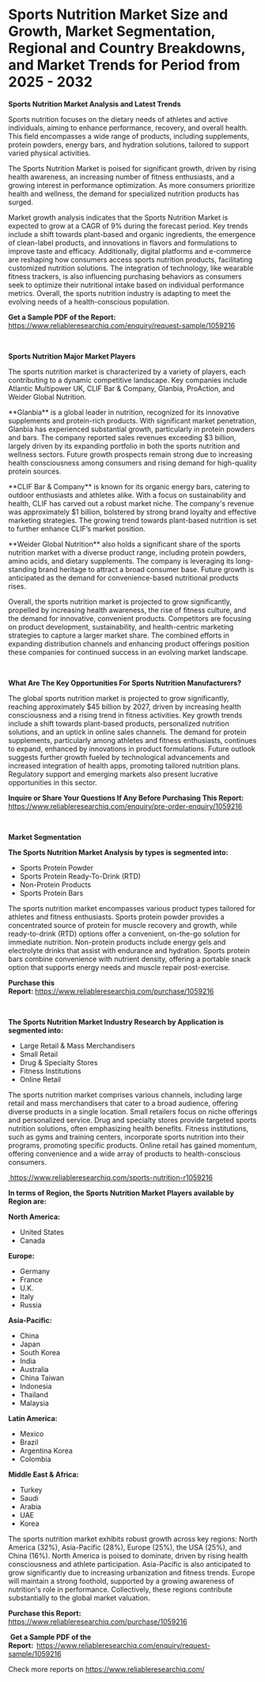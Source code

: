 <p><h1>Sports Nutrition Market Size and Growth, Market Segmentation, Regional and Country Breakdowns, and Market Trends for Period from 2025 -  2032</h1></p><p><strong>Sports Nutrition Market Analysis and Latest Trends</strong></p>
<p><p>Sports nutrition focuses on the dietary needs of athletes and active individuals, aiming to enhance performance, recovery, and overall health. This field encompasses a wide range of products, including supplements, protein powders, energy bars, and hydration solutions, tailored to support varied physical activities. </p><p>The Sports Nutrition Market is poised for significant growth, driven by rising health awareness, an increasing number of fitness enthusiasts, and a growing interest in performance optimization. As more consumers prioritize health and wellness, the demand for specialized nutrition products has surged. </p><p>Market growth analysis indicates that the Sports Nutrition Market is expected to grow at a CAGR of 9% during the forecast period. Key trends include a shift towards plant-based and organic ingredients, the emergence of clean-label products, and innovations in flavors and formulations to improve taste and efficacy. Additionally, digital platforms and e-commerce are reshaping how consumers access sports nutrition products, facilitating customized nutrition solutions. The integration of technology, like wearable fitness trackers, is also influencing purchasing behaviors as consumers seek to optimize their nutritional intake based on individual performance metrics. Overall, the sports nutrition industry is adapting to meet the evolving needs of a health-conscious population.</p></p>
<p><strong>Get a Sample PDF of the Report:&nbsp;</strong> <a href="https://www.reliableresearchiq.com/enquiry/request-sample/1059216?utm_campaign=2226&utm_medium=2&utm_source=Github&utm_content=ia&utm_term=14022025&utm_id=sports-nutrition">https://www.reliableresearchiq.com/enquiry/request-sample/1059216</a></p>
<p>&nbsp;</p>
<p><strong>Sports Nutrition Major Market Players</strong></p>
<p><p>The sports nutrition market is characterized by a variety of players, each contributing to a dynamic competitive landscape. Key companies include Atlantic Multipower UK, CLIF Bar & Company, Glanbia, ProAction, and Weider Global Nutrition. </p><p>**Glanbia** is a global leader in nutrition, recognized for its innovative supplements and protein-rich products. With significant market penetration, Glanbia has experienced substantial growth, particularly in protein powders and bars. The company reported sales revenues exceeding $3 billion, largely driven by its expanding portfolio in both the sports nutrition and wellness sectors. Future growth prospects remain strong due to increasing health consciousness among consumers and rising demand for high-quality protein sources.</p><p>**CLIF Bar & Company** is known for its organic energy bars, catering to outdoor enthusiasts and athletes alike. With a focus on sustainability and health, CLIF has carved out a robust market niche. The company's revenue was approximately $1 billion, bolstered by strong brand loyalty and effective marketing strategies. The growing trend towards plant-based nutrition is set to further enhance CLIF’s market position.</p><p>**Weider Global Nutrition** also holds a significant share of the sports nutrition market with a diverse product range, including protein powders, amino acids, and dietary supplements. The company is leveraging its long-standing brand heritage to attract a broad consumer base. Future growth is anticipated as the demand for convenience-based nutritional products rises.</p><p>Overall, the sports nutrition market is projected to grow significantly, propelled by increasing health awareness, the rise of fitness culture, and the demand for innovative, convenient products. Competitors are focusing on product development, sustainability, and health-centric marketing strategies to capture a larger market share. The combined efforts in expanding distribution channels and enhancing product offerings position these companies for continued success in an evolving market landscape.</p></p>
<p>&nbsp;</p>
<p><strong>What Are The Key Opportunities For Sports Nutrition Manufacturers?</strong></p>
<p><p>The global sports nutrition market is projected to grow significantly, reaching approximately $45 billion by 2027, driven by increasing health consciousness and a rising trend in fitness activities. Key growth trends include a shift towards plant-based products, personalized nutrition solutions, and an uptick in online sales channels. The demand for protein supplements, particularly among athletes and fitness enthusiasts, continues to expand, enhanced by innovations in product formulations. Future outlook suggests further growth fueled by technological advancements and increased integration of health apps, promoting tailored nutrition plans. Regulatory support and emerging markets also present lucrative opportunities in this sector.</p></p>
<p><strong>Inquire or Share Your Questions If Any Before Purchasing This Report:</strong> <a href="https://www.reliableresearchiq.com/enquiry/pre-order-enquiry/1059216?utm_campaign=2226&utm_medium=2&utm_source=Github&utm_content=ia&utm_term=14022025&utm_id=sports-nutrition">https://www.reliableresearchiq.com/enquiry/pre-order-enquiry/1059216</a></p>
<p>&nbsp;</p>
<p><strong>Market Segmentation</strong></p>
<p><strong>The Sports Nutrition Market Analysis by types is segmented into:</strong></p>
<p><ul><li>Sports Protein Powder</li><li>Sports Protein Ready-To-Drink (RTD)</li><li>Non-Protein Products</li><li>Sports Protein Bars</li></ul></p>
<p><p>The sports nutrition market encompasses various product types tailored for athletes and fitness enthusiasts. Sports protein powder provides a concentrated source of protein for muscle recovery and growth, while ready-to-drink (RTD) options offer a convenient, on-the-go solution for immediate nutrition. Non-protein products include energy gels and electrolyte drinks that assist with endurance and hydration. Sports protein bars combine convenience with nutrient density, offering a portable snack option that supports energy needs and muscle repair post-exercise.</p></p>
<p><strong>Purchase this Report:&nbsp;</strong><a href="https://www.reliableresearchiq.com/purchase/1059216?utm_campaign=2226&utm_medium=2&utm_source=Github&utm_content=ia&utm_term=14022025&utm_id=sports-nutrition">https://www.reliableresearchiq.com/purchase/1059216</a></p>
<p>&nbsp;</p>
<p><strong>The Sports Nutrition Market Industry Research by Application is segmented into:</strong></p>
<p><ul><li>Large Retail & Mass Merchandisers</li><li>Small Retail</li><li>Drug & Specialty Stores</li><li>Fitness Institutions</li><li>Online Retail</li></ul></p>
<p><p>The sports nutrition market comprises various channels, including large retail and mass merchandisers that cater to a broad audience, offering diverse products in a single location. Small retailers focus on niche offerings and personalized service. Drug and specialty stores provide targeted sports nutrition solutions, often emphasizing health benefits. Fitness institutions, such as gyms and training centers, incorporate sports nutrition into their programs, promoting specific products. Online retail has gained momentum, offering convenience and a wide array of products to health-conscious consumers.</p></p>
<p><a href="https://www.reliableresearchiq.com/sports-nutrition-r1059216?utm_campaign=2226&utm_medium=2&utm_source=Github&utm_content=ia&utm_term=14022025&utm_id=sports-nutrition">&nbsp;https://www.reliableresearchiq.com/sports-nutrition-r1059216</a></p>
<p><strong>In terms of Region, the Sports Nutrition Market Players available by Region are:</strong></p>
<p>
    <p> <strong> North America: </strong>
        <ul>
            <li>United States</li>
            <li>Canada</li>
        </ul>
        </p> 
    <p> <strong> Europe: </strong>
        <ul>
            <li>Germany</li>
            <li>France</li>
            <li>U.K.</li>
            <li>Italy</li>
            <li>Russia</li>
        </ul>
        </p> 
    <p> <strong> Asia-Pacific: </strong>
        <ul>
            <li>China</li>
            <li>Japan</li>
            <li>South Korea</li>
            <li>India</li>
            <li>Australia</li>
            <li>China Taiwan</li>
            <li>Indonesia</li>
            <li>Thailand</li>
            <li>Malaysia</li>
        </ul>
        </p> 
    <p> <strong> Latin America: </strong>
        <ul>
            <li>Mexico</li>
            <li>Brazil</li>
            <li>Argentina Korea</li>
            <li>Colombia</li>
        </ul>
        </p> 
    <p> <strong> Middle East & Africa: </strong>
        <ul>
            <li>Turkey</li>
            <li>Saudi</li>
            <li>Arabia</li>
            <li>UAE</li>
            <li>Korea</li>
        </ul>
    </p>
    </p>
<p><p>The sports nutrition market exhibits robust growth across key regions: North America (32%), Asia-Pacific (28%), Europe (25%), the USA (25%), and China (16%). North America is poised to dominate, driven by rising health consciousness and athlete participation. Asia-Pacific is also anticipated to grow significantly due to increasing urbanization and fitness trends. Europe will maintain a strong foothold, supported by a growing awareness of nutrition's role in performance. Collectively, these regions contribute substantially to the global market valuation.</p></p>
<p><strong>Purchase this Report: </strong><a href="https://www.reliableresearchiq.com/purchase/1059216?utm_campaign=2226&utm_medium=2&utm_source=Github&utm_content=ia&utm_term=14022025&utm_id=sports-nutrition">https://www.reliableresearchiq.com/purchase/1059216</a></p>
<p>&nbsp;<strong>Get a Sample PDF of the Report:&nbsp;&nbsp;</strong><a href="https://www.reliableresearchiq.com/enquiry/request-sample/1059216?utm_campaign=2226&utm_medium=2&utm_source=Github&utm_content=ia&utm_term=14022025&utm_id=sports-nutrition">https://www.reliableresearchiq.com/enquiry/request-sample/1059216</a></p>
<p><strong></strong></p>
<p>Check more reports on <a href="https://www.reliableresearchiq.com/?utm_campaign=2226&utm_medium=2&utm_source=Github&utm_content=ia&utm_term=14022025&utm_id=sports-nutrition">https://www.reliableresearchiq.com/</a></p>